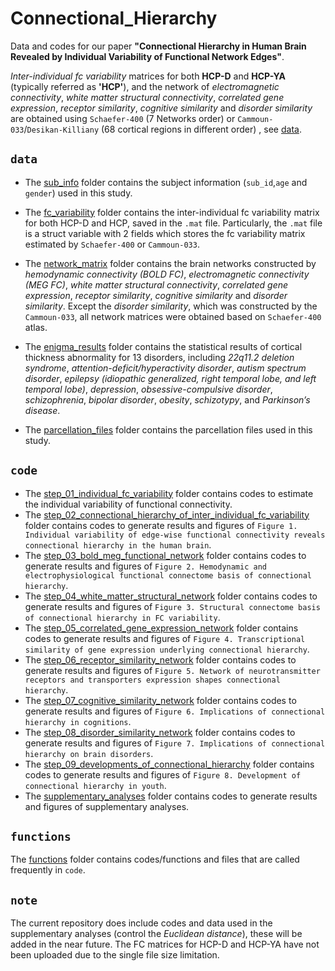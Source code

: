 # Connectional_Hierarchy
Data and codes for our paper **"Connectional Hierarchy in Human Brain Revealed by Individual Variability of Functional Network Edges"**.

*Inter-individual fc variability* matrices for both **HCP-D** and **HCP-YA** (typically referred as **'HCP'**), and the network of *electromagnetic connectivity*, *white matter structural connectivity*, *correlated gene expression*, *receptor similarity*, *cognitive similarity* and *disorder similarity* are obtained using `Schaefer-400` (7 Networks order) or `Cammoun-033`/`Desikan-Killiany` (68 cortical regions in different order) , see [data](data/).

## `data`
- The [sub_info](data/sub_info) folder contains the subject information (`sub_id`,`age` and `gender`) used in this study.
- The [fc_variability](data/fc_variability) folder contains the inter-individual fc variability matrix for both HCP-D and HCP, saved in the `.mat` file. Particularly, the `.mat` file is a struct variable with 2 fields which stores the fc variability matrix estimated by `Schaefer-400` or `Cammoun-033`. 
- The [network_matrix](data/network_matrix) folder contains the brain networks constructed by *hemodynamic connectivity (BOLD FC)*, *electromagnetic connectivity (MEG FC)*, *white matter structural connectivity*, *correlated gene expression*, *receptor similarity*, *cognitive similarity* and *disorder similarity*. Except the *disorder similarity*, which was constructed by the `Cammoun-033`, all network matrices were obtained based on `Schaefer-400` atlas.

- The [enigma_results](data/enigma_results) folder contains the statistical results of cortical thickness abnormality for 13 disorders, including *22q11.2 deletion syndrome*, *attention-deficit/hyperactivity disorder*, *autism spectrum disorder*, *epilepsy (idiopathic generalized, right temporal lobe, and left temporal lobe)*, *depression*, *obsessive-compulsive disorder*, *schizophrenia*, *bipolar disorder*, *obesity*, *schizotypy*, and *Parkinson’s disease*.
- The [parcellation_files](data/parcellation_files) folder contains the parcellation files used in this study.

## `code`
- The [step_01_individual_fc_variability](step_01_individual_fc_variability/) folder contains codes to estimate the individual variability of functional connectivity. 
- The [step_02_connectional_hierarchy_of_inter_individual_fc_variability](step_02_connectional_hierarchy_of_inter_individual_fc_variability/) folder contains codes to generate results and figures of `Figure 1. Individual variability of edge-wise functional connectivity reveals connectional hierarchy in the human brain`. 
- The [step_03_bold_meg_functional_network](step_03_bold_meg_functional_network/) folder contains codes to generate results and figures of `Figure 2. Hemodynamic and electrophysiological functional connectome basis of connectional hierarchy`.
- The [step_04_white_matter_structural_network](step_04_white_matter_structural_network/) folder contains codes to generate results and figures of `Figure 3. Structural connectome basis of connectional hierarchy in FC variability`. 
- The [step_05_correlated_gene_expression_network](step_05_correlated_gene_expression_network/) folder contains codes to generate results and figures of `Figure 4. Transcriptional similarity of gene expression underlying connectional hierarchy`.
- The [step_06_receptor_similarity_network](step_06_receptor_similarity_network/) folder contains codes to generate results and figures of `Figure 5. Network of neurotransmitter receptors and transporters expression shapes connectional hierarchy`.
- The [step_07_cognitive_similarity_network](step_07_cognitive_similarity_network/) folder contains codes to generate results and figures of `Figure 6. Implications of connectional hierarchy in cognitions`.
- The [step_08_disorder_similarity_network](step_08_disorder_similarity_network/) folder contains codes to generate results and figures of `Figure 7. Implications of connectional hierarchy on brain disorders`. 
- The [step_09_developments_of_connectional_hierarchy](step_09_developments_of_connectional_hierarchy/) folder contains codes to generate results and figures of `Figure 8. Development of connectional hierarchy in youth`.
- The [supplementary_analyses](supplementary_analyses/) folder contains codes to generate results and figures of supplementary analyses.

## `functions`
The [functions](functions/) folder contains codes/functions and files that are called frequently in `code`.

## `note`
The current repository does include codes and data used in the supplementary analyses (control the *Euclidean distance*), these will be added in the near future. The FC matrices for HCP-D and HCP-YA have not been uploaded due to the single file size limitation.

